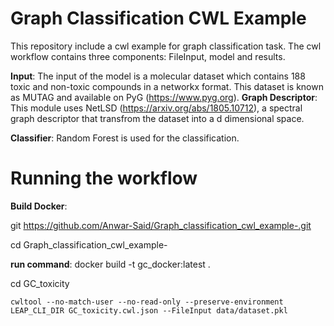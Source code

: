 # Graph Classification CWL Example
This repository include a cwl example for graph classification task. The cwl workflow contains three components: FileInput, model and results. 

**Input**: The input of the model is a molecular dataset which contains 188 toxic and non-toxic compounds in a networkx format. This dataset is known as MUTAG and available on PyG (https://www.pyg.org).
**Graph Descriptor**: This module uses NetLSD (https://arxiv.org/abs/1805.10712), a spectral graph descriptor that transfrom the dataset into a d dimensional space. 

**Classifier**: Random Forest is used for the classification. 

# Running the workflow

**Build Docker**: 

git https://github.com/Anwar-Said/Graph_classification_cwl_example-.git

cd Graph_classification_cwl_example- </br>


**run command**: docker build -t gc_docker:latest . </br>

cd GC_toxicity
```
cwltool --no-match-user --no-read-only --preserve-environment LEAP_CLI_DIR GC_toxicity.cwl.json --FileInput data/dataset.pkl
```






